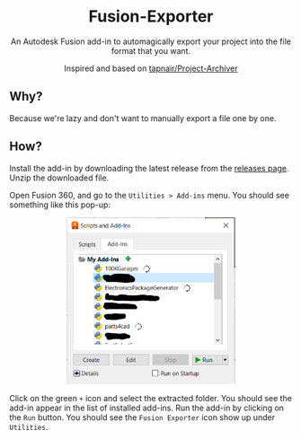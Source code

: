 <div align="center">

<h1>
Fusion-Exporter
</h1>

An Autodesk Fusion add-in to automagically export your project into the file format that you want.

Inspired and based on [tapnair/Project-Archiver](https://github.com/tapnair/Project-Archiver)

</div>

## Why?
Because we're lazy and don't want to manually export a file one by one.

## How?

Install the add-in by downloading the latest release from the [releases page](https://github.com/cadifyai/Fusion-Exporter/releases). Unzip the downloaded file.

Open Fusion 360, and go to the `Utilities > Add-ins` menu. You should see something like this pop-up:

<div align="center">
    <img src="./media/menu.png" width="300">
</div>

Click on the green `+` icon and select the extracted folder. You should see the add-in appear in the list of installed add-ins. Run the add-in by clicking on the `Run` button. You should see the `Fusion Exporter` icon show up under `Utilities`.
